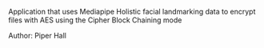 Application that uses Mediapipe Holistic facial landmarking data to encrypt files with AES using the Cipher Block Chaining mode

Author: Piper Hall
